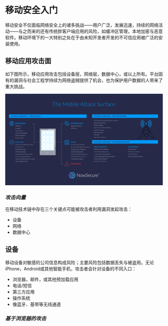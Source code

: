 # 移动安全入门

移动安全不仅面临网络安全上的诸多挑战——用户广泛，发展迅速，持续的网络活动——与之而来的还有传统胖客户端应用的风险，如缓冲区管理，本地加密与恶意软件。移动环境下的一大特别之处在于由未知开发者开发的不可信应用被广泛的安装使用。

## 移动应用攻击面

如下图所示，移动应用攻击包括设备层，网络层，数据中心，或以上所有。平台固有的漏洞与社会工程学持续为网络盗贼提供了机会，也为保护用户数据的人带来了重大挑战。

![](/img/mobile-attack-surface.png)

### _攻击向量_

在移动技术链中存在三个关键点可能被攻击者利用漏洞发起攻击：

* 设备
* 网络
* 数据中心

## 设备

移动设备对敏感的公司信息构成风险；主要风险包括数据丢失与被盗用。无论iPhone，Android或其他智能手机，攻击者会针对设备的不同入口：

* 浏览器，邮件，或其他预加载应用
* 电话/短信
* 第三方应用
* 操作系统
* 像蓝牙、基带等无线通道

### _基于浏览器的攻击_





